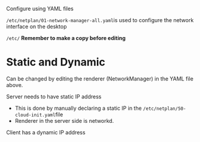 Configure using YAML files

`/etc/netplan/01-network-manager-all.yaml`is used to configure the network interface on the desktop

`/etc/`
**Remember to make a copy before editing**
# Static and Dynamic
Can be changed by editing the renderer (NetworkManager) in the YAML file above.

Server needs to have static IP address
- This is done by manually declaring a static IP in the `/etc/netplan/50-cloud-init.yaml`file
- Renderer in the server side is networkd.

Client has a dynamic IP address


